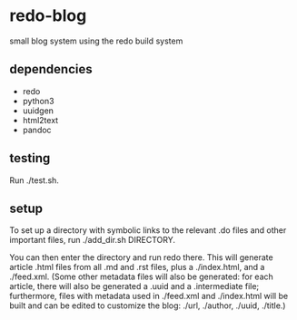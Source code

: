 redo-blog
=========

small blog system using the redo build system

dependencies
------------

- redo
- python3
- uuidgen
- html2text
- pandoc

testing
-------

Run ./test.sh.

setup
-----

To set up a directory with symbolic links to the relevant .do files and other
important files, run ./add_dir.sh DIRECTORY.

You can then enter the directory and run redo there. This will generate article
.html files from all .md and .rst files, plus a ./index.html, and a ./feed.xml.
(Some other metadata files will also be generated: for each article, there will
also be generated a .uuid and a .intermediate file; furthermore, files with
metadata used in ./feed.xml and ./index.html will be built and can be edited to
customize the blog: ./url, ./author, ./uuid, ./title.) 
